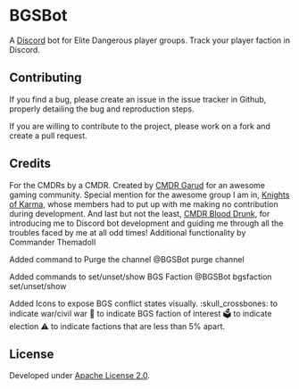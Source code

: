 # BGSBot

A [Discord](https://discordapp.com/ "Discord") bot for Elite Dangerous player groups. Track your player faction in Discord. 

## Contributing

If you find a bug, please create an issue in the issue tracker in Github, properly detailing the bug and reproduction steps.

If you are willing to contribute to the project, please work on a fork and create a pull request.

## Credits

For the CMDRs by a CMDR. Created by [CMDR Garud](https://forums.frontier.co.uk/member.php/136073-Garud) for an awesome gaming community.
Special mention for the awesome group I am in, [Knights of Karma](http://knightsofkarma.com/), whose members had to put up with me making no contribution during development. And last but not the least, [CMDR Blood Drunk](https://forums.frontier.co.uk/member.php/125031-Blood-Drunk), for introducing me to Discord bot development and guiding me through all the troubles faced by me at all odd times!
Additional functionality by Commander Themadoll

Added command to Purge the channel
@BGSBot purge channel

Added commands to set/unset/show BGS Faction
@BGSBot bgsfaction set/unset/show

Added Icons to expose BGS conflict states visually.
:skull_crossbones:      to indicate war/civil war
:small_red_triangle:    to indicate BGS faction of interest
:ballot_box:            to indicate election
:warning:               to indicate factions that are less than 5% apart.

## License

Developed under [Apache License 2.0](https://choosealicense.com/licenses/apache-2.0/).
